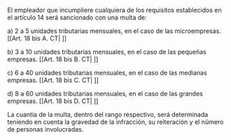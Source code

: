 El empleador que incumpliere cualquiera de los requisitos establecidos en el artículo 14 será sancionado con una multa de:

a) 2 a 5 unidades tributarias mensuales, en el caso de las microempresas. [[Art. 18 bis A. CT| ]]

b) 3 a 10 unidades tributarias mensuales, en el caso de las pequeñas empresas. [[Art. 18 bis B. CT| ]]

c) 6 a 40 unidades tributarias mensuales, en el caso de las medianas empresas. [[Art. 18 bis C. CT| ]]

d) 8 a 60 unidades tributarias mensuales, en el caso de las grandes empresas. [[Art. 18 bis D. CT| ]]

La cuantía de la multa, dentro del rango respectivo, será determinada teniendo en cuenta la gravedad de la infracción, su reiteración y el número de personas involucradas.